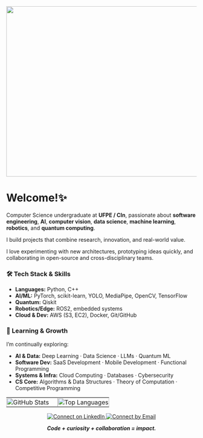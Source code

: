 <img width="1920" height="450" src="https://github.com/user-attachments/assets/4c68e3a3-68d7-4120-88a0-0cb0125d1cb3" />

# **Welcome!✨**
Computer Science undergraduate at **UFPE / CIn**, passionate about **software engineering**, **AI**, **computer vision**, **data science**, **machine learning**, **robotics**, and **quantum computing**.

I build projects that combine research, innovation, and real-world value.

I love experimenting with new architectures, prototyping ideas quickly, and collaborating in open-source and cross-disciplinary teams.

### 🛠️ Tech Stack & Skills
- **Languages:** Python, C++
- **AI/ML:** PyTorch, scikit-learn, YOLO, MediaPipe, OpenCV, TensorFlow
- **Quantum:** Qiskit
- **Robotics/Edge:** ROS2, embedded systems
- **Cloud & Dev:** AWS (S3, EC2), Docker, Git/GitHub

### 🌱 Learning & Growth

I’m continually exploring:

- **AI & Data:** Deep Learning · Data Science · LLMs · Quantum ML  
- **Software Dev:** SaaS Development · Mobile Development · Functional Programming  
- **Systems & Infra:** Cloud Computing · Databases · Cybersecurity  
- **CS Core:** Algorithms & Data Structures · Theory of Computation · Competitive Programming


<div align="center" style="width:100%">

  <table style="width:100%">
    <tr>
      <td style="width:50%; vertical-align:top; padding:0;">
        <img
          alt="GitHub Stats"
          width="100%"
          src="https://github-readme-stats.vercel.app/api?username=amandaarruda&show_icons=true&hide_title=false&rank_icon=github&include_all_commits=true&hide_border=true&bg_color=fff8e1&title_color=7B3F00&text_color=5D3A00&icon_color=FF8F00"
        />
      </td>
      <td style="width:50%; vertical-align:top; padding:0;">
        <img
          alt="Top Languages"
          width="100%"
          src="https://github-readme-stats.vercel.app/api/top-langs/?username=amandaarruda&layout=compact&hide_border=true&bg_color=fff8e1&title_color=7B3F00&text_color=5D3A00"
        />
      </td>
    </tr>
  </table>

  <a href="https://www.linkedin.com/in/amandaarrudamelo/">
    <img
      alt="Connect on LinkedIn"
      src="https://img.shields.io/badge/Let's%20Connect-linkedin-E0A96D?style=for-the-badge&logo=LinkedIn&logoColor=3E2723&labelColor=F5E6CC"
    />
  </a>
  <a href="mailto:amandaarrudamelo@gmail.com">
    <img
      alt="Connect by Email"
      src="https://img.shields.io/badge/Reach%20me%20out-Email-E0A96D?style=for-the-badge&logo=gmail&logoColor=3E2723&labelColor=F5E6CC"
    />
  </a>
</div>

<div align="center">
 
_**Code + curiosity + collaboration = impact.**_

</div>

